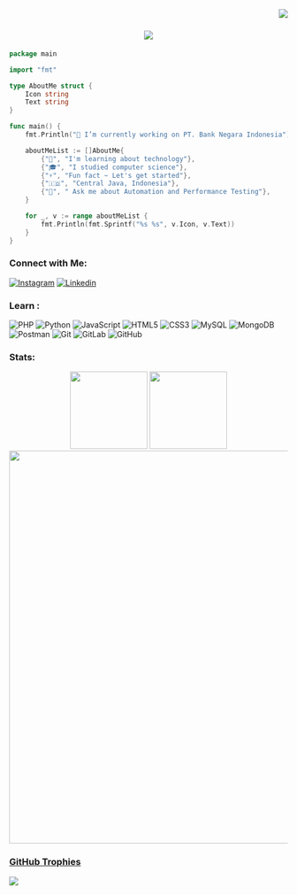 <img align="right" src="https://visitor-badge.laobi.icu/badge?page_id=tmgnw/tmgnw"/>

<h1 align="center">
    <img src="https://readme-typing-svg.herokuapp.com/?font=Righteous&size=35&center=true&vCenter=true&width=500&height=70&duration=4000&lines=Hi+There!+👋;+I'm+Thomas+Gunawan+Sardjono!;" />
</h1>

```go
package main

import "fmt"

type AboutMe struct {
    Icon string
    Text string
}

func main() {
    fmt.Println("🔭 I’m currently working on PT. Bank Negara Indonesia")

    aboutMeList := []AboutMe{
        {"🌱", "I'm learning about technology"},
        {"🎓", "I studied computer science"},
        {"⚡", "Fun fact ~ Let's get started"},
        {"🇮🇩", "Central Java, Indonesia"},
        {"💬", " Ask me about Automation and Performance Testing"},
    }

    for _, v := range aboutMeList {
        fmt.Println(fmt.Sprintf("%s %s", v.Icon, v.Text))
    }
}
```
### Connect with Me:
[![Instagram](https://img.shields.io/badge/Instagram-E4405F?&logo=instagram&logoColor=white&style=flat-square)](https://www.instagram.com/pufsiing/)
[![Linkedin](https://img.shields.io/badge/Linkedin-0A66C2?&logo=linkedin&logoColor=white&style=flat-square)](https://www.linkedin.com/in/thomasgunawannn/)

### Learn :
![PHP](https://img.shields.io/badge/-PHP-777bb3?style=flat-square&logo=PHP&logoColor=white)
![Python](https://img.shields.io/badge/-Python-3776ab?style=flat-square&logo=python&logoColor=white)
![JavaScript](https://img.shields.io/badge/-JavaScript-f7df1e?style=flat-square&logo=JavaScript&logoColor=white)
![HTML5](https://img.shields.io/badge/-HTML5-e34f26?style=flat-square&logo=HTML5&logoColor=white)
![CSS3](https://img.shields.io/badge/-CSS3-264de4?style=flat-square&logo=CSS3&logoColor=white)
![MySQL](https://img.shields.io/badge/-MySQL-4479a1?style=flat-square&logo=mysql&logoColor=white)
![MongoDB](https://img.shields.io/badge/-MongoDB-13aa52?style=flat-square&logo=mongodb&logoColor=white)
![Postman](https://img.shields.io/badge/-Postman-FF6C37?style=flat-square&logo=postman&logoColor=white)
![Git](https://img.shields.io/badge/-Git-f05032?style=flat-square&logo=git&logoColor=white)
![GitLab](https://img.shields.io/badge/-GitLab-fca121?style=flat-square&logo=gitlab&logoColor=white)
![GitHub](https://img.shields.io/badge/-GitHub-181717?style=flat-square&logo=github&logoColor=white)

### Stats:
<p align='center'>
    <a href="https://github.com/tmgnw/">
        <img src="https://github-readme-stats.vercel.app/api/top-langs/?username=tmgnw&layout=compact&theme=react&langs_count=8&border_radius=10&alt=readme_stats" height=140 /></a>
    <a href="https://github.com/tmgnw/">
        <img src="https://github-readme-stats.vercel.app/api?username=tmgnw&hide=contribs,prs&show_icons=true&theme=react&langs_count=8&border_radius=10&alt=top_langs" height='140' /></a><br/>
    <a href="https://github.com/tmgnw/">
        <img src="https://github-readme-streak-stats.herokuapp.com/?user=tmgnw&theme=react&langs_count=8&border_radius=10&alt=wakatime_stat" align="center" width="710px" />
</p>

### GitHub Trophies
![](https://github-profile-trophy.vercel.app/?username=tmgnw&theme=onedark&no-frame=false&no-bg=true&margin-w=4)


